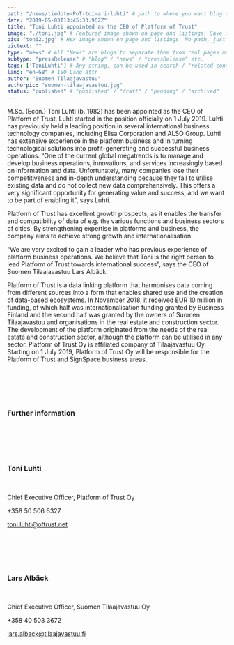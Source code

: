 ```yaml
---
path: "/news/tiedote-PoT-toimari-luhti" # path to where you want blog to be published aka https://www.platformoftrust.net//blogs/sport-venue
date: "2019-05-03T13:45:33.962Z"
title: "Toni Luhti appointed as the CEO of Platform of Trust"
image: "./toni.jpg" # Featured image shown on page and listings. Save in same folder. Don't use svg.
pic: "toni2.jpg" # Hex image shown on page and listings. No path, just filename. Save in same folder. Don't use svg.
pictext: ""
type: "news" # All "News" are blogs to separate them from real pages made with MarkDown, so that they appear in blog listings etc.
subtype: "pressRelease" # "blog" / "news" / "pressRelease" etc.
tags: ['ToniLuhti'] # Any string, can be used in search / "related content"
lang: "en-GB" # ISO Lang attr
author: "Suomen Tilaajavastuu"
authorpic: "suomen-tilaajavastuu.jpg"
status: "published" # "published" / "draft" / "pending" / "archived"
---
```

M.Sc. (Econ.) Toni Luhti (b. 1982) has been appointed as the CEO of Platform of Trust. Luhti started in the position officially on 1 July 2019. Luhti has previously held a leading position in several international business technology companies, including Elisa Corporation and ALSO Group. Luhti has extensive experience in the platform business and in turning technological solutions into profit-generating and successful business operations.
“One of the current global megatrends is to manage and develop business operations, innovations, and services increasingly based on information and data. Unfortunately, many companies lose their competitiveness and in-depth understanding because they fail to utilise existing data and do not collect new data comprehensively. This offers a very significant opportunity for generating value and success, and we want to be part of enabling it”, says Luhti.

Platform of Trust has excellent growth prospects, as it enables the transfer and compatibility of data of e.g. the various functions and business sectors of cities. By strengthening expertise in platforms and business, the company aims to achieve strong growth and internationalisation.

“We are very excited to gain a leader who has previous experience of platform business operations. We believe that Toni is the right person to lead Platform of Trust towards international success”, says the CEO of Suomen Tilaajavastuu Lars Albäck.

Platform of Trust is a data linking platform that harmonises data coming from different sources into a form that enables shared use and the creation of data-based ecosystems. In November 2018, it received EUR 10 million in funding, of which half was internationalisation funding granted by Business Finland and the second half was granted by the owners of Suomen Tilaajavastuu and organisations in the real estate and construction sector. The development of the platform originated from the needs of the real estate and construction sector, although the platform can be utilised in any sector. Platform of Trust Oy is affiliated company of Tilaajavastuu Oy. Starting on 1 July 2019, Platform of Trust Oy will be responsible for the Platform of Trust and SignSpace business areas.


<br/><br/><br/><br/>

### Further information

<br/><br/><br/><br/>

### **Toni Luhti**

<br/>

Chief Executive Officer, Platform of Trust Oy

+358 50 506 6327

toni.luhti@oftrust.net

<br/><br/><br/><br/>

### **Lars Albäck**

<br/>

Chief Executive Officer, Suomen Tilaajavastuu Oy


+358 40 503 3672

lars.alback@tilaajavastuu.fi

